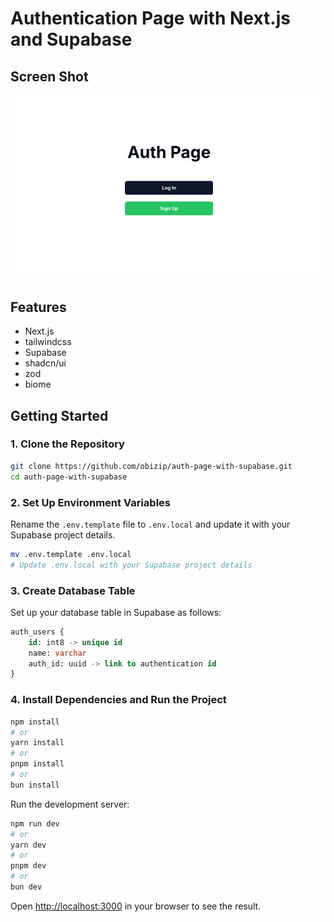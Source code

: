 # Authentication Page with Next.js and Supabase

## Screen Shot
![](screen_shot.png)

## Features
- Next.js
- tailwindcss
- Supabase
- shadcn/ui
- zod
- biome

## Getting Started

### 1. Clone the Repository

```bash
git clone https://github.com/obizip/auth-page-with-supabase.git
cd auth-page-with-supabase
```

### 2. Set Up Environment Variables

Rename the `.env.template` file to `.env.local` and update it with your Supabase project details.

```bash
mv .env.template .env.local
# Update .env.local with your Supabase project details
```

### 3. Create Database Table

Set up your database table in Supabase as follows:

```sql
auth_users {
    id: int8 -> unique id
    name: varchar
    auth_id: uuid -> link to authentication id
}
```

### 4. Install Dependencies and Run the Project

```bash
npm install
# or
yarn install
# or
pnpm install
# or
bun install
```

Run the development server:

```bash
npm run dev
# or
yarn dev
# or
pnpm dev
# or
bun dev
```

Open [http://localhost:3000](http://localhost:3000) in your browser to see the result.
